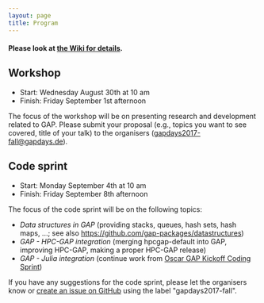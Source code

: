 ```yaml
---
layout: page
title: Program
---
```


#### Please look at [the Wiki for details](https://github.com/gapdays/gapdays2017-fall/wiki).


## Workshop
* Start: Wednesday August 30th at 10 am
* Finish: Friday September 1st afternoon

The focus of the workshop will be on presenting research and development related to GAP. Please submit your proposal (e.g., topics you want to see covered, title of your talk) to the organisers (<gapdays2017-fall@gapdays.de>).

## Code sprint
* Start: Monday September 4th at 10 am
* Finish: Friday September 8th afternoon

The focus of the code sprint will be on the following topics:

* _Data structures in GAP_ (providing stacks, queues, hash sets, hash maps, ...; see also <https://github.com/gap-packages/datastructures>)
* _GAP - HPC-GAP integration_ (merging hpcgap-default into GAP, improving HPC-GAP, making a proper HPC-GAP release)
* _GAP - Julia integration_ (continue work from [Oscar GAP Kickoff Coding Sprint](https://github.com/oscar-system/OSCAR/wiki/Oscar-GAP-Kickoff-Coding-Sprint))

If you have any suggestions for the code sprint, please let the organisers know or [create an issue on GitHub](https://github.com/gap-system/gap/issues) using the label "gapdays2017-fall".
